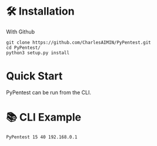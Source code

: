 # 🛠️ Installation

With Github

```
git clone https://github.com/CharlesAIMIN/PyPentest.git
cd PyPentest/
python3 setup.py install
```

# Quick Start
PyPentest can be run from the CLI.

# 📚 CLI Example
```
PyPentest 15 40 192.168.0.1
```
